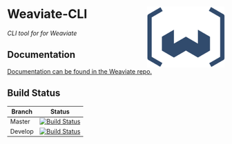 # Weaviate-CLI <img alt='Weaviate logo' src='https://raw.githubusercontent.com/creativesoftwarefdn/weaviate/19de0956c69b66c5552447e84d016f4fe29d12c9/docs/assets/weaviate-logo.png' width='180' align='right' />

_CLI tool for for Weaviate_

## Documentation

[Documentation can be found in the Weaviate repo.](https://github.com/creativesoftwarefdn/weaviate/blob/develop/docs/en/use/weaviate-cli-tool.md)

## Build Status

| Branch   | Status        |
| -------- |:-------------:|
| Master   | [![Build Status](https://api.travis-ci.org/creativesoftwarefdn/weaviate-cli.svg?branch=master)](https://travis-ci.org/creativesoftwarefdn/weaviate-cli/branches)
| Develop  | [![Build Status](https://api.travis-ci.org/creativesoftwarefdn/weaviate-cli.svg?branch=develop)](https://travis-ci.org/creativesoftwarefdn/weaviate-cli/branches)